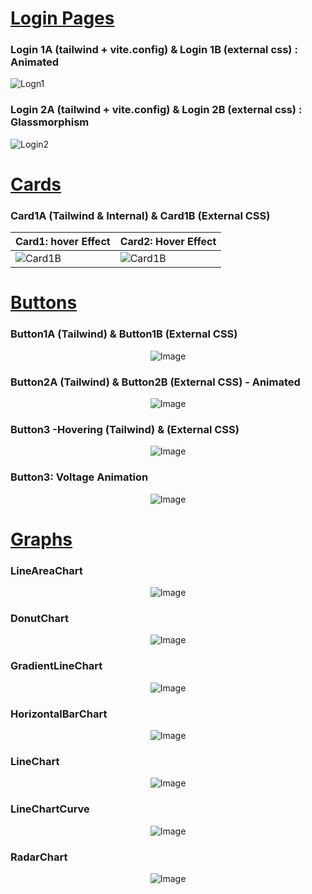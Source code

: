 # <u>Login Pages</u>

### Login 1A (tailwind + vite.config) & Login 1B (external css) : Animated

![Logn1](https://github.com/user-attachments/assets/92775a5c-f904-45a0-b62e-4d4790013418)

### Login 2A (tailwind + vite.config) & Login 2B (external css) : Glassmorphism

![Login2](https://github.com/user-attachments/assets/2aff2b72-b5cf-4e45-b574-a5e49e59efef)

# <u>Cards</u>

### Card1A (Tailwind & Internal) & Card1B (External CSS)

| Card1: hover Effect                                                                        | Card2: Hover Effect                                                                       |
| ------------------------------------------------------------------------------------------ | ----------------------------------------------------------------------------------------- |
| ![Card1B](https://github.com/user-attachments/assets/4480d0f1-bed2-4eb5-a59e-e4cc61591195) | ![Card1B](https://github.com/user-attachments/assets/b8c62f3c-d52a-41aa-9796-641321b761b4) |

# <u>Buttons</u>

### Button1A (Tailwind) & Button1B (External CSS)
<p align="center">
  <img src="https://github.com/user-attachments/assets/c6f45b64-9bed-4fde-8f9d-271c14d52309" alt="Image" />
</p>

### Button2A (Tailwind) & Button2B (External CSS) - Animated
<p align="center">
  <img src="https://github.com/user-attachments/assets/934bdca3-4b1a-4818-b7f7-9e64fb0b336e" alt="Image" />
</p>

### Button3 -Hovering (Tailwind) & (External CSS)
<p align="center">
  <img src="https://github.com/user-attachments/assets/5396227a-3eb0-452d-9b12-5b31c55f21a9" alt="Image" />
</p>

### Button3: Voltage Animation
<p align="center">
  <img src="https://github.com/user-attachments/assets/87fe0c09-45ae-4896-8e55-d15dc7fe7c04" alt="Image" />
</p>

# <u>Graphs</u>

### LineAreaChart
<p align="center">
  <img src="https://github.com/user-attachments/assets/6c13fa2d-fb53-43d6-adbe-7d5b491a57c7" alt="Image" />
</p>

### DonutChart
<p align="center">
  <img src="https://github.com/user-attachments/assets/00096ab8-df32-40e5-b48c-950db04f326b" alt="Image" />
</p>

### GradientLineChart
<p align="center">
  <img src="https://github.com/user-attachments/assets/a865c2ba-fd2b-4b2c-ad1f-7b79bf8a9cbd" alt="Image" />
</p>


### HorizontalBarChart
<p align="center">
  <img src="https://github.com/user-attachments/assets/93b7af3e-5b4c-45f3-b675-665bf80365de" alt="Image" />
</p>

### LineChart
<p align="center">
  <img src="https://github.com/user-attachments/assets/8bde5151-89c6-403d-8e06-b1ede477b6a4" alt="Image" />
</p>

### LineChartCurve
<p align="center">
  <img src="https://github.com/user-attachments/assets/69df9f28-2367-453e-a207-d29c6882d3e2" alt="Image" />
</p>

### RadarChart
<p align="center">
  <img src="https://github.com/user-attachments/assets/443a5516-bb45-4b18-b4d4-d1abf925498c" alt="Image" />
</p>

